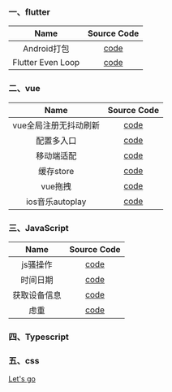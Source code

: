 ### 一、flutter
Name | Source Code
:-:|:-:
Android打包 | [code](https://github.com/Givingcode/Work-summary/blob/master/src/Flutter/android%E6%89%93%E5%8C%85.md)
Flutter Even Loop | [code](https://github.com/Givingcode/Work-summary/blob/master/src/Flutter/Dart%20Even%20Loop.dart)
### 二、vue
Name | Source Code
:-:|:-:
vue全局注册无抖动刷新 | [code](https://github.com/Givingcode/Work-summary/blob/master/src/web%E5%89%8D%E7%AB%AF/%E5%85%A8%E5%B1%80%E6%B3%A8%E5%86%8C%E6%97%A0%E6%8A%96%E5%8A%A8%E5%88%B7%E6%96%B0.vue)
配置多入口 | [code](https://github.com/Givingcode/Work-summary/blob/master/src/web%E5%89%8D%E7%AB%AF/vue%E9%85%8D%E7%BD%AE%E5%A4%9A%E5%85%A5%E5%8F%A3.md)
移动端适配 | [code](https://github.com/Givingcode/Work-summary/blob/master/src/web%E5%89%8D%E7%AB%AF/%E7%A7%BB%E5%8A%A8%E7%AB%AF%E9%80%82%E9%85%8D.md)
缓存store | [code](https://github.com/Givingcode/Work-summary/blob/master/src/web%E5%89%8D%E7%AB%AF/vue%E7%BC%93%E5%AD%98store.vue)
vue拖拽 | [code](https://github.com/Givingcode/Work-summary/blob/master/src/web%E5%89%8D%E7%AB%AF/%E6%8B%96%E6%8B%BD.vue)
ios音乐autoplay | [code](https://github.com/Givingcode/Work-summary/blob/master/src/web%E5%89%8D%E7%AB%AF/ios%E9%9F%B3%E4%B9%90autoplay.md)
### 三、JavaScript
Name | Source Code
:-:|:-:
js骚操作 | [code](https://github.com/Givingcode/Work-summary/blob/master/src/web%E5%89%8D%E7%AB%AF/js%E9%AA%9A%E6%93%8D%E4%BD%9C.md)
时间日期 | [code](https://github.com/Givingcode/Work-summary/blob/master/src/web%E5%89%8D%E7%AB%AF/%E6%97%B6%E9%97%B4%E6%97%A5%E6%9C%9F.md)
获取设备信息 | [code](https://github.com/Givingcode/Work-summary/blob/master/src/web%E5%89%8D%E7%AB%AF/js%E8%8E%B7%E5%8F%96%E6%B5%8F%E8%A7%88%E5%99%A8%E4%BF%A1%E6%81%AF.js)
虑重 | [code](https://github.com/Givingcode/Work-summary/blob/master/src/web%E5%89%8D%E7%AB%AF/%E8%99%91%E9%87%8D.md)
### 四、Typescript

### 五、css
[Let's go](https://github.com/Givingcode/Work-summary/blob/master/doc/css-summary.md)
